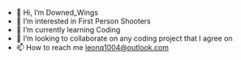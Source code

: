 - 👋 Hi, I’m Downed_Wings
- 👀 I’m interested in First Person Shooters
- 🌱 I’m currently learning Coding
- 💞️ I’m looking to collaborate on any coding project that I agree on
- 📫 How to reach me leonq1004@outlook.com
